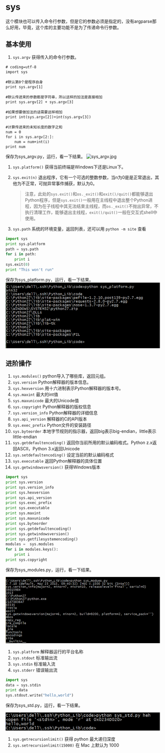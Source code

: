# sys

这个模块也可以传入命令行参数，但是它的参数必须是指定的，没有argparse那么好用，毕竟，这个库的主要功能不是为了传递命令行参数。

## 基本使用

1. `sys.argv` 获得传入的命令行参数。

```text
# coding=utf-8
import sys

#默认第0个是程序自身
print sys.argv[1]

#默认传进来的参数都是字符串，所以这样的加法是直接相加
print sys.argv[2] + sys.argv[3]

#如果想要做加法的话需要这样相加
print int(sys.argv[2])+int(sys.argv[3])

#计算传进来的未知长度的数字之和
num = 0
for i in sys.argv[2:]:
    num = num+int(i)
print num
```

保存为sys\_argv.py，运行，看一下结果。 ![sys\_argv.jpg](https://github.com/windard/python-book/tree/3a60279817fd30d170c21a3ae893fdd3ee51fd0a/official/images/sys_argv.jpg)

1. `sys.platform()` 获得当前终端是Windows下还是Linux下。
2. `sys.exit(n)` 退出程序，它有一个可选的整数参数，当n为0是是正常退出，其他为不正常，可抛异常事件捕获，默认为0。

   > 注意，此处的`sys.exit()`和`os._exit()`和`exit()/quit()`都能够退出Python程序，但是`sys.exit()`一般用在主线程中退出整个Python进程，因为在子线程中其无法结束主线程，而`os._exit()`不抛出异常，不执行清理工作，能够退出主线程，`exit()/quit()`一般在交互式shell中使用。

3. `sys.path` 系统的环境变量，返回列表，还可以用 `python -m site` 查看

```python
import sys
print sys.platform
path = sys.path
for i in path:
    print i
sys.exit(0)
print "This won't run"
```

保存为sys\_platform.py，运行，看一下结果。 ![sys\_platform.jpg](../../.gitbook/assets/sys_platform.jpg)

## 进阶操作

1. `sys.modules()` python导入了哪些库，返回元组。
2. `sys.version` Python解释器的版本信息。
3. `sys.hexversion` 用十六进制表示Python解释器的版本号。
4. `sys.maxint` 最大的int值
5. `sys.maxunicode` 最大的Unicode值
6. `sys.copyright` Python解释器的版权信息
7. `sys.version_info` Python解释器的详细信息
8. `sys.api_version` 解释器的C的API版本
9. `sys.exec_prefix` Python文件的安装路径
10. `sys.byteorder` 本地字节规则的指示器，返回big表示big-endian，little表示little-endian    
11. `sys.getdefaultencoding()` 返回你当前所用的默认编码格式。Python z.x返回ASCII，Python 3.x返回Unicode
12. `sys.setdefaultencoding()` 设定当前的默认编码格式
13. `sys.executable`  返回Python解释器的具体位置
14. `sys.getwindowsversion()`  获得Windows版本

```python
import sys
print sys.version
print sys.version_info
print sys.hexversion
print sys.api_version
print sys.exec_prefix
print sys.executable
print sys.maxint
print sys.maxunicode
print sys.byteorder
print sys.getdefaultencoding()
print sys.getwindowsversion()
print sys.getfilesystemencoding()
modules =  sys.modules
for i in modules.keys():
    print i
print sys.copyright
```

保存为sys\_modules.py，运行，看一下结果。

![sys\_modules.jpg](../../.gitbook/assets/sys_modules.jpg)

1. `sys.platform` 解释器运行的平台名称
2. `sys.stdout` 标准输出流
3. `sys.stdin`  标准输入流
4. `sys.stderr` 错误输出流

```python
import sys
data = sys.stdin
print data
sys.stdout.write("hello,world")
```

保存为sys\_std.py，运行，看一下结果。

![sys\_std.jpg](../../.gitbook/assets/sys_std.jpg)

1. `sys.getrecursionlimit()` 获得 python 最大递归深度
2. `sys.setrecursionlimit(15000)` 在 Mac 上默认为 1000

